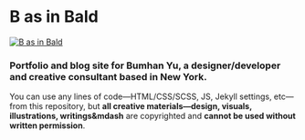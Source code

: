 # B as in Bald

[![B as in Bald](https://basinbald.com/img/b-preview.gif)](https://basinbald.com)

### Portfolio and blog site for Bumhan Yu, a designer/developer and creative consultant based in New York.

You can use any lines of code&mdash;HTML/CSS/SCSS, JS, Jekyll settings, etc&mdash;from this repository, but **all creative materials&mdash;design, visuals, illustrations, writings&mdash** are copyrighted and **cannot be used without written permission**.

